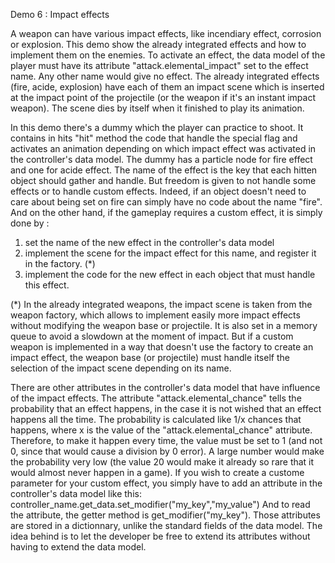 Demo 6 : Impact effects

A weapon can have various impact effects, like incendiary effect, corrosion or explosion. This demo show the already integrated effects and how to implement them on the enemies.
To activate an effect, the data model of the player must have its attribute "attack.elemental_impact" set to the effect name. Any other name would give no effect. The already integrated effects (fire, acide, explosion) have each of them an impact scene which is inserted at the impact point of the projectile (or the weapon if it's an instant impact weapon). The scene dies by itself when it finished to play its animation.

In this demo there's a dummy which the player can practice to shoot. It contains in hits "hit" method the code that handle the special flag and activates an animation depending on which impact effect was activated in the controller's data model. The dummy has a particle node for fire effect and one for acide effect. The name of the effect is the key that each hitten object should gather and handle. But freedom is given to not handle some effects or to handle custom effects. Indeed, if an object doesn't need to care about being set on fire can simply have no code about the name "fire". And on the other hand, if the gameplay requires a custom effect, it is simply done by :
1) set the name of the new effect in the controller's data model
2) implement the scene for the impact effect for this name, and register it in the factory. (*)
3) implement the code for the new effect in each object that must handle this effect.

(*) In the already integrated weapons, the impact scene is taken from the weapon factory, which allows to implement easily more impact effects without modifying the weapon base or projectile. It is also set in a memory queue to avoid a slowdown at the moment of impact.
But if a custom weapon is implemented in a way that doesn't use the factory to create an impact effect, the weapon base (or projectile) must handle itself the selection of the impact scene depending on its name.

There are other attributes in the controller's data model that have influence of the impact effects. The attribute "attack.elemental_chance" tells the probability that an effect happens, in the case it is not wished that an effect happens all the time. The probability is calculated like 1/x chances that happens, where x is the value of the "attack.elemental_chance" attribute. Therefore, to make it happen every time, the value must be set to 1 (and not 0, since that would cause a division by 0 error). A large number would make the probability very low (the value 20 would make it already so rare that it would almost never happen in a game).
If you wish to create a custome parameter for your custom effect, you simply have to add an attribute in the controller's data model like this:
   controller_name.get_data.set_modifier("my_key","my_value")
And to read the attribute, the getter method is get_modifier("my_key").
Those attributes are stored in a dictionnary, unlike the standard fields of the data model. The idea behind is to let the developer be free to extend its attributes without having to extend the data model.